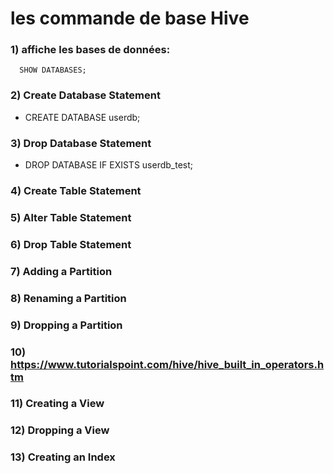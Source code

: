 # les commande de base Hive

### 1) affiche les bases de données:
      SHOW DATABASES;
### 2) Create Database Statement
* CREATE DATABASE userdb;
### 3) Drop Database Statement
* DROP DATABASE IF EXISTS userdb_test;
### 4) Create Table Statement

### 5) Alter Table Statement

### 6) Drop Table Statement

### 7) Adding a Partition

### 8) Renaming a Partition

### 9) Dropping a Partition

### 10) https://www.tutorialspoint.com/hive/hive_built_in_operators.htm

### 11) Creating a View

### 12) Dropping a View

### 13) Creating an Index
